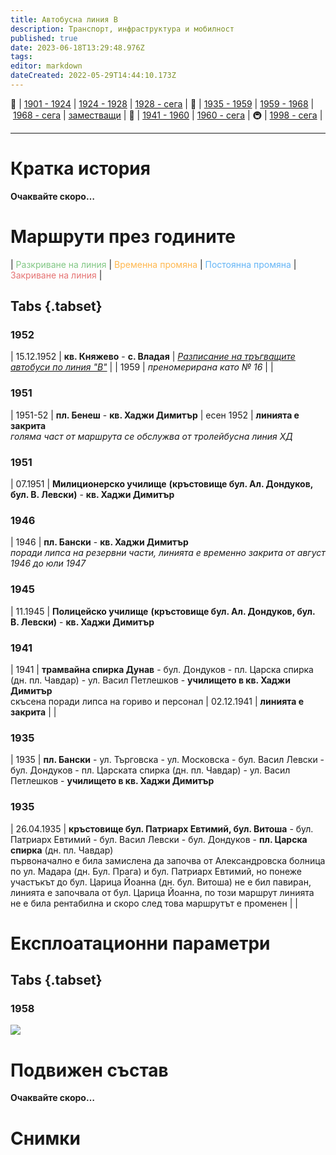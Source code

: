 ```yaml
---
title: Автобусна линия В
description: Транспорт, инфраструктура и мобилност
published: true
date: 2023-06-18T13:29:48.976Z
tags: 
editor: markdown
dateCreated: 2022-05-29T14:44:10.173Z
---
```



🚋 | [1901 - 1924](/bg/public-transport/tram-routes-1901-1924) | [1924 - 1928](/bg/public-transport/tram-routes-1924-1928) | [1928 - сега](/bg/public-transport/tram-routes-1928-sega) | 🚌 | [1935 - 1959](/bg/public-transport/bus-routes-1935-1959) | [1959 - 1968](/bg/public-transport/bus-routes-1959-1968) | [1968 - сега](/bg/public-transport/bus-routes-1968-sega) | [заместващи](/bg/public-transport/bus-routes-replacement-services) | 🚎 | [1941 - 1960](/bg/public-transport/trolleybus-routes-1941-1960) | [1960 - сега](/bg/public-transport/trolleybus-routes-1960-sega) | 🚇 | [1998 - сега](/bg/public-transport/metro-routes) |

---

# Кратка история

**Очаквайте скоро…**


# Маршрути през годините
| <span style="color:#81C784">Разкриване на линия</span> | <span style="color:#FFB74D">Временна промяна</span> | <span style="color:#64B5F6">Постоянна промяна</span> | <span style="color:#E57373">Закриване на линия</span> |


## Tabs {.tabset}


### 1952
| 15.12.1952 | **кв. Княжево** - **с. Владая** | [_Разписание на тръгващите автобуси по линия "В"_](https://drive.google.com/file/d/1tap6v9VQJYVpkHxMsEot6vSkDYSSu8E4/view?usp=sharing) |
| 1959 | *преномерирана като № 16* |     |

### 1951
| 1951-52 | **пл. Бенеш** - **кв. Хаджи Димитър**
| есен 1952 | **линията е закрита**  <br>*голяма част от маршрута се обслужва от тролейбусна линия ХД* 


### 1951
| 07.1951 | **Милиционерско училище** **(кръстовище бул. Ал. Дондуков, бул. В. Левски)** - **кв. Хаджи Димитър** 

### 1946
| 1946 | **пл. Бански** - **кв. Хаджи Димитър**  <br>*поради липса на резервни части, линията е временно закрита от август 1946 до юли 1947*

### 1945
| 11.1945 | **Полицейско училище** **(кръстовище бул. Ал. Дондуков, бул. В. Левски)** - **кв. Хаджи Димитър** 

### 1941
| 1941 | **трамвайна спирка Дунав** - бул. Дондуков - пл. Царска спирка (дн. пл. Чавдар) - ул. Васил Петлешков - **училището в кв. Хаджи Димитър**  <br>скъсена поради липса на гориво и персонал
| 02.12.1941 | **линията е закрита** |     |

### 1935
| 1935 | **пл. Бански** - ул. Търговска - ул. Московска - бул. Васил Левски - бул. Дондуков - пл. Царската спирка (дн. пл. Чавдар) - ул. Васил Петлешков - **училището в кв. Хаджи Димитър** 

### 1935
| 26.04.1935 | **кръстовище бул. Патриарх Евтимий, бул. Витоша** - бул. Патриарх Евтимий - бул. Васил Левски - бул. Дондуков - **пл. Царска спирка** (дн. пл. Чавдар)  <br>първоначално е била замислена да започва от Александровска болница по ул. Мадара (дн. Бул. Прага) и бул. Патриарх Евтимий, но понеже участъкът до бул. Царица Йоанна (дн. бул. Витоша) не е бил павиран, линията е започвала от бул. Царица Йоанна, по този маршрут линията не е била рентабилна и скоро след това маршрутът е променен |     |



# Експлоатационни параметри

## Tabs {.tabset}
### 1958
<img src="https://drive.google.com/uc?id=1XEvgPcLGg4d_y61Y1CB73w9z3kvEne8E">

# **Подвижен състав**

**Очаквайте скоро…**

# Снимки
  

